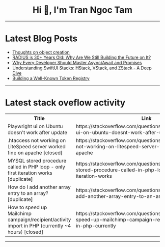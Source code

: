 <h1 align="center">Hi 👋, I'm Tran Ngoc Tam</h1>

---

# Latest Blog Posts 
<!-- BLOG-POST-LIST:START -->
- [Thoughts on object creation](https://dev.to/nfrankel/thoughts-on-object-creation-1cgi)
- [RADIUS is 30+ Years Old: Why Are We Still Building the Future on It?](https://dev.to/leonardkachi/radius-is-30-years-old-why-are-we-still-building-the-future-on-it-2gmh)
- [Why Every Developer Should Master Async/Await and Promises](https://dev.to/code_2/why-every-developer-should-master-asyncawait-and-promises-370k)
- [Understanding SwiftUI Stacks: HStack, VStack, and ZStack - A Deep Dive](https://dev.to/arshtechpro/understanding-swiftui-stacks-hstack-vstack-and-zstack-a-deep-dive-3m3c)
- [Building a Well-Known Token Registry](https://dev.to/rastislavcore/building-a-well-known-token-registry-38k3)
<!-- BLOG-POST-LIST:END -->

---

# Latest stack oveflow activity
<table>
  <tr><th>Title</th><th>Link</th></tr>
  <!-- STACKOVERFLOW:START --><tr><td>Playwright ui on Ubuntu doesn&#39;t work after update</td><td>https://stackoverflow.com/questions/79755414/playwright-ui-on-ubuntu-doesnt-work-after-update</td></tr><tr><td>.htaccess not working on LiteSpeed server worked fine on apache [closed]</td><td>https://stackoverflow.com/questions/79755253/htaccess-not-working-on-litespeed-server-worked-fine-on-apache</td></tr><tr><td>MYSQL stored procedure called in PHP loop - only first iteration works [duplicate]</td><td>https://stackoverflow.com/questions/79754880/mysql-stored-procedure-called-in-php-loop-only-first-iteration-works</td></tr><tr><td>How do I add another array entry to an array? [duplicate]</td><td>https://stackoverflow.com/questions/79754717/how-do-i-add-another-array-entry-to-an-array</td></tr><tr><td>How to speed up Mailchimp campaign/recipient/activity import in PHP &lpar;currently ~4 hours&rpar; [closed]</td><td>https://stackoverflow.com/questions/79754656/how-to-speed-up-mailchimp-campaign-recipient-activity-import-in-php-currently</td></tr><!-- STACKOVERFLOW:END -->
</table>

---


